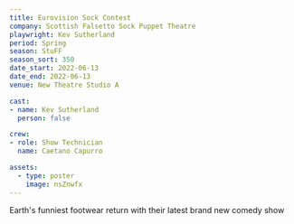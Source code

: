 ```yaml
---
title: Eurovision Sock Contest 
company: Scottish Falsetto Sock Puppet Theatre
playwright: Kev Sutherland
period: Spring
season: StuFF
season_sort: 350
date_start: 2022-06-13
date_end: 2022-06-13
venue: New Theatre Studio A

cast:
- name: Kev Sutherland
  person: false 

crew:
- role: Show Technician
  name: Caetano Capurro

assets:
  - type: poster
    image: nsZnwfx
---
```


Earth's funniest footwear return with their latest brand new comedy show

